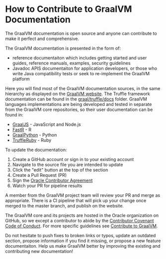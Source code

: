 # How to Contribute to GraalVM Documentation

The GraalVM documentation is open source and anyone can contribute to make it perfect and comprehensive.

The GraalVM documentation is presented in the form of:
* reference documentaiton which includes getting started and user guides, reference manuals, examples, security guidelines
* Javadoc APIS documentaiton for application developers, or those who write Java compatibility tests or seek to re-implement the GraalVM platform

Here you will find most of the GraalVM documentation sources, in the same hierarchy as displayed on the [GraalVM website](https://www.graalvm.org/docs/introduction/).
The Truffle framework documentation can be found in the [graal/truffle/docs](https://github.com/oracle/graal/tree/master/truffle/docs) folder.
GraalVM languages implementations are being developed and tested in separate from the GraalVM core repositories, so their user documentation can be found in:

* [GraalJS](https://github.com/oracle/graaljs/tree/master/docs/user) - JavaScript and Node.js
* [FastR](https://github.com/oracle/fastr/tree/master/documentation/user) - R
* [GraalPython](https://github.com/oracle/graalpython/tree/master/docs/user) - Python
* [TruffleRuby](https://github.com/oracle/truffleruby/tree/master/doc/user) - Ruby

To update the documentation:

1. Create a GitHub account or sign in to your existing account
2. Navigate to the source file you are intended to update
3. Click the "edit" button at the top of the section
4. Create a Pull Request (PR)
5. Sign the [Oracle Contributor Agreement](https://oca.opensource.oracle.com/)
6. Watch your PR for pipeline results

A member from the GraalVM project team will review your PR and merge as appropriate.
There is a CI pipeline that will pick up your change once merged to the master branch, and publish on the website.

The GraalVM core and its projects are hosted in the Oracle organization on GitHub, so we except a contributor to abide by the [Contributor Covenant Code of Conduct](https://www.graalvm.org/community/conduct/).
For more specific guidelines see [Contribute to GraalVM](https://www.graalvm.org/community/contributors/).

Do not hesitate to push fixes to broken links or typos, update an outdated section, propose information if you find it missing, or propose a new feature documentaiton.
Help us make GraalVM better by improving the existing and contributing new documentation!
